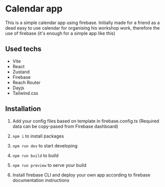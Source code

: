 # Calendar app

This is a simple calendar app using firebase. Initially made for a friend as a dead easy to use calendar for organising his workshop work, therefore the use of firebase (it's enough for a simple app like this)

## Used techs

- Vite
- React
- Zustand
- Firebase
- Reach Router
- Dayjs
- Tailwind.css

## Installation

1. Add your config files based on template in firebase.config.ts (Required data can be copy-pased from Firebase dashboard)
   
2. ```npm i``` to install packages
3. ```npm run dev``` to start developing
4. ```npm run build``` to build
5. ```npm run preview``` to serve your build
6. Install firebase CLI and deploy your own app according to firebase documentation instructions

